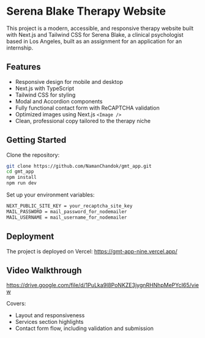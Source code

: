 # Serena Blake Therapy Website

This project is a modern, accessible, and responsive therapy website built with Next.js and Tailwind CSS for Serena Blake, a clinical psychologist based in Los Angeles, built as an assignment for an application for an internship.

## Features

- Responsive design for mobile and desktop
- Next.js with TypeScript
- Tailwind CSS for styling
- Modal and Accordion components
- Fully functional contact form with ReCAPTCHA validation
- Optimized images using Next.js `<Image />`
- Clean, professional copy tailored to the therapy niche

## Getting Started

Clone the repository:

```bash
git clone https://github.com/NamanChandok/gmt_app.git
cd gmt_app
npm install
npm run dev
```

Set up your environment variables:

```bash
NEXT_PUBLIC_SITE_KEY = your_recaptcha_site_key
MAIL_PASSWORD = mail_password_for_nodemailer
MAIL_USERNAME = mail_username_for_nodemailer
```

## Deployment

The project is deployed on Vercel: https://gmt-app-nine.vercel.app/

## Video Walkthrough

https://drive.google.com/file/d/1PuLka9l8PoNKZE3jygnRHNhpMePYcI65/view

Covers:

- Layout and responsiveness
- Services section highlights
- Contact form flow, including validation and submission
